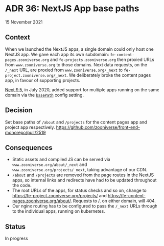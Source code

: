 # ADR 36: NextJS App base paths

15 November 2021

## Context

When we launched the NextJS apps, a single domain could only host one NextJS app. We gave each app its own subdomain: `fe-content-pages.zooniverse.org` and `fe-projects.zooniverse.org` then proxied URLs from `www.zooniverse.org` to those domains. Next data requests, on the `/_next` URL, are proxied from `www.zooniverse.org/_next` to `fe-project.zooniverse.org/_next`. We deliberately broke the content pages app, in favour of supporting projects.

[Next 9.5](https://nextjs.org/blog/next-9-5), in July 2020, added support for multiple apps running on the same domain via the [`basePath`](https://nextjs.org/blog/next-9-5#customizable-base-path) config setting.

## Decision

Set base paths of `/about` and `/projects` for the content pages app and project app respectively.
https://github.com/zooniverse/front-end-monorepo/pull/2519

## Consequences

- Static assets and compiled JS can be served via `www.zooniverse.org/about/_next` and `www.zooniverse.org/projects/_next`, taking advantage of our CDN.
- `/about` and `/projects` are removed from the page routes in the NextJS apps, so internal links and redirects have had to be updated throughout the code.
- The root URLs of the apps, for status checks and so on, change to https://fe-project.zooniverse.org/projects/ and https://fe-content-pages.zooniverse.org/about/. Requests to /, on either domain, will 404.
- Our nginx routing has to be configured to pass the `/_next` URLs through to the individual apps, running on kubernetes.


## Status

In progress
